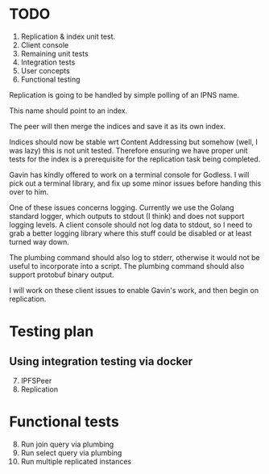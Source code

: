 # TODO

1. Replication & index unit test.
2. Client console
3. Remaining unit tests
4. Integration tests
5. User concepts
6. Functional testing

Replication is going to be handled by simple polling of an IPNS name.

This name should point to an index.

The peer will then merge the indices and save it as its own index.

Indices should now be stable wrt Content Addressing but somehow (well, I was lazy) this is not unit tested.  Therefore ensuring we have proper unit tests for the index is a prerequisite for the replication task being completed.

Gavin has kindly offered to work on a terminal console for Godless.  I will pick out a terminal library, and fix up some minor issues before handing this over to him.

One of these issues concerns logging.  Currently we use the Golang standard logger, which outputs to stdout (I think) and does not support logging levels.  A client console should not log data to stdout, so I need to grab a better logging library where this stuff could be disabled or at least turned way down.

The plumbing command should also log to stderr, otherwise it would not be useful to incorporate into a script.  The plumbing command should also support protobuf binary output.

I will work on these client issues to enable Gavin's work, and then begin on replication.

# Testing plan

## Using integration testing via docker

7. IPFSPeer
8. Replication

# Functional tests

8. Run join query via plumbing
9. Run select query via plumbing
10. Run multiple replicated instances
